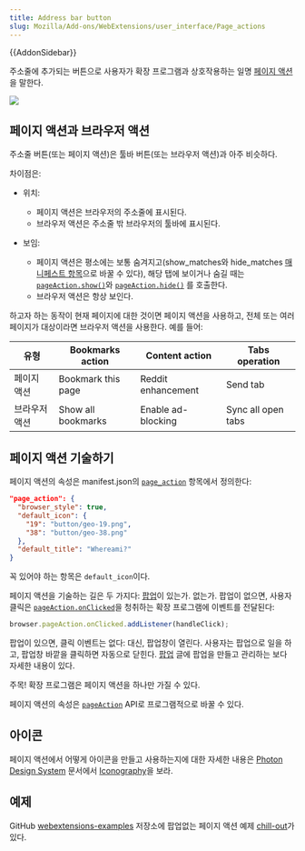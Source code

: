 ```yaml
---
title: Address bar button
slug: Mozilla/Add-ons/WebExtensions/user_interface/Page_actions
---
```


{{AddonSidebar}}

주소줄에 추가되는 버튼으로 사용자가 확장 프로그램과 상호작용하는 일명 [페이지 액션](/ko/docs/Mozilla/Add-ons/WebExtensions/API/pageAction) 을 말한다.

![](address_bar_button.png)

## 페이지 액션과 브라우저 액션

주소줄 버튼(또는 페이지 액션)은 툴바 버튼(또는 브라우저 액션)과 아주 비슷하다.

차이점은:

- 위치:

  - 페이지 액션은 브라우저의 주소줄에 표시된다.
  - 브라우저 액션은 주소줄 밖 브라우저의 툴바에 표시된다.

- 보임:

  - 페이지 액션은 평소에는 보통 숨겨지고(show_matches와 hide_matches [매니페스트 항목](/en-US/docs/Mozilla/Add-ons/WebExtensions/manifest.json/page_action)으로 바꿀 수 있다), 해당 탭에 보이거나 숨길 때는 [`pageAction.show()`](/ko/docs/Mozilla/Add-ons/WebExtensions/API/pageAction/show)와 [`pageAction.hide()`](/ko/docs/Mozilla/Add-ons/WebExtensions/API/PageAction/hide) 를 호출한다.
  - 브라우저 액션은 항상 보인다.

하고자 하는 동작이 현재 페이지에 대한 것이면 페이지 액션을 사용하고, 전체 또는 여러 페이지가 대상이라면 브라우저 액션을 사용한다. 예를 들어:

| 유형          | Bookmarks action   | Content action     | Tabs operation     |
| ------------- | ------------------ | ------------------ | ------------------ |
| 페이지 액션   | Bookmark this page | Reddit enhancement | Send tab           |
| 브라우저 액션 | Show all bookmarks | Enable ad-blocking | Sync all open tabs |

## 페이지 액션 기술하기

페이지 액션의 속성은 manifest.json의 [`page_action`](/ko/docs/Mozilla/Add-ons/WebExtensions/manifest.json/page_action) 항목에서 정의한다:

```json
"page_action": {
  "browser_style": true,
  "default_icon": {
    "19": "button/geo-19.png",
    "38": "button/geo-38.png"
  },
  "default_title": "Whereami?"
}
```

꼭 있어야 하는 항목은 `default_icon`이다.

페이지 액션을 기술하는 길은 두 가지다: [팝업](/en-US/docs/Mozilla/Add-ons/WebExtensions/user_interface/Popups)이 있는가. 없는가. 팝업이 없으면, 사용자 클릭은 [`pageAction.onClicked`](/ko/docs/Mozilla/Add-ons/WebExtensions/API/pageAction/onClicked)을 청취하는 확장 프로그램에 이벤트를 전달된다:

```js
browser.pageAction.onClicked.addListener(handleClick);
```

팝업이 있으면, 클릭 이벤트는 없다: 대신, 팝업창이 열린다. 사용자는 팝업으로 일을 하고, 팝업창 바깥을 클릭하면 자동으로 닫힌다. [팝업](/en-US/docs/Mozilla/Add-ons/WebExtensions/user_interface/Popups) 글에 팝업을 만들고 관리하는 보다 자세한 내용이 있다.

주목! 확장 프로그램은 페이지 액션을 하나만 가질 수 있다.

페이지 액션의 속성은 [`pageAction`](/ko/docs/Mozilla/Add-ons/WebExtensions/API/pageAction) API로 프로그램적으로 바꿀 수 있다.

## 아이콘

페이지 액션에서 어떻게 아이콘을 만들고 사용하는지에 대한 자세한 내용은 [Photon Design System](https://design.firefox.com/photon/index.html) 문서에서 [Iconography](https://design.firefox.com/photon/visuals/iconography.html)을 보라.

## 예제

GitHub [webextensions-examples](https://github.com/mdn/webextensions-examples) 저장소에 팝업없는 페이지 액션 예제 [chill-out](https://github.com/mdn/webextensions-examples/tree/master/chill-out)가 있다.
